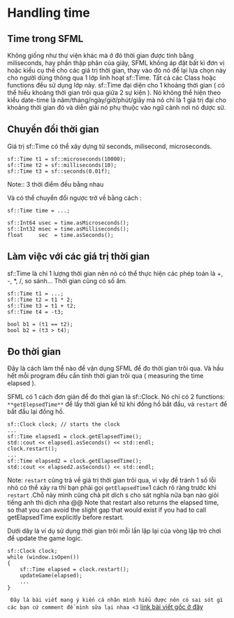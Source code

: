 # Handling time
## Time trong SFML
  Không giống như thư viện khác mà ở đó thời gian được tính bằng miliseconds, hay phần thập phân của giây, SFML không áp đặt bất kì đơn vị hoặc kiểu cụ thế cho các giá trị thời gian, thay vào đó nó để lại lựa chọn này cho người dùng thông qua 1 lớp linh hoạt sf::Time. Tất cả các Class hoặc functions đều sử dụng lớp này.
  sf::Time đại diện cho 1 khoảng thời gian ( có thể hiểu khoảng thời gian trôi qua giữa 2 sự kiện ). Nó không thể hiện theo kiểu date-time là năm/tháng/ngày/giờ/phút/giây mà nó chỉ là 1 giá trị đại cho khoảng thời gian đó và diễn giải nó phụ thuộc vào ngữ cảnh nơi nó được sử.
 
 
## Chuyển đổi thời gian
  Giá trị sf::Time có thể xây dựng từ seconds, milisecond, microseconds.
  
    sf::Time t1 = sf::microseconds(10000);
    sf::Time t2 = sf::milliseconds(10);
    sf::Time t3 = sf::seconds(0.01f);
  
  Note:: 3 thời điểm đều bằng nhau
  
  Và có thể chuyển đổi ngược trờ về bằng cách :
  
    sf::Time time = ...;

    sf::Int64 usec = time.asMicroseconds();
    sf::Int32 msec = time.asMilliseconds();
    float     sec  = time.asSeconds();



## Làm việc với các giá trị thời gian

  sf::Time là chỉ 1 lượng thời gian nên nó có thể thực hiện các phép toán là +, -, *, /, so sánh... Thời gian cũng có số âm.

    sf::Time t1 = ...;
    sf::Time t2 = t1 * 2;
    sf::Time t3 = t1 + t2;
    sf::Time t4 = -t3;

    bool b1 = (t1 == t2);
    bool b2 = (t3 > t4);

## Đo thời gian

  Đây là cách làm thể nào để vận dụng SFML để đo thời gian trôi qua. Và hầu hết mỗi program đều cần tính thời gian trôi qua ( measuring the time elapsed ).

SFML có 1 cách đơn giản để đo thời gian là sf::Clock. Nó chỉ có 2 functions: ``**getElepsedTime**`` để lấy thời gian kể từ khi đồng hồ bắt đầu, và ``restart`` để bắt đầu lại đồng hồ. 

    sf::Clock clock; // starts the clock
    ...
    sf::Time elapsed1 = clock.getElapsedTime();
    std::cout << elapsed1.asSeconds() << std::endl;
    clock.restart();
    ...
    sf::Time elapsed2 = clock.getElapsedTime();
    std::cout << elapsed2.asSeconds() << std::endl;
    
    
Note: ``restart`` cũng trả về giá trị thời gian trôi qua, vì vậy để tránh 1 số lỗi nhỏ có thể xảy ra thì bạn phải gọi ``getElapsedTime``1 cách rõ ràng trước khi ``restart`` .Chỗ này mình cũng chả pit dích s cho sát nghĩa nữa bạn nào giỏi tiếng anh thì dịch nha @@ Note that restart also returns the elapsed time, so that you can avoid the slight gap that would exist if you had to call getElapsedTime explicitly before restart.

  Dưới dây là ví dụ sử dụng thời gian trôi mỗi lần lặp lại của vòng lặp trò chơi để update the game logic.

    sf::Clock clock;
    while (window.isOpen())
    {
        sf::Time elapsed = clock.restart();
        updateGame(elapsed);
        ...
    }



`` Đây là bài viết mang ý kiến cá nhân mình hiểu được nên có sai sót gì các bạn cứ comment để mình sữa lại nhaa <3``
[link bài viết gốc ở đây](https://www.sfml-dev.org/tutorials/2.5/system-time.php)


